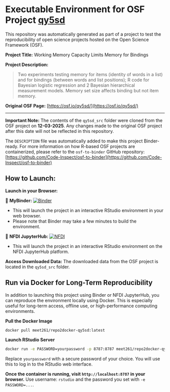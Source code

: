 # Executable Environment for OSF Project [qy5sd](https://osf.io/qy5sd/)

This repository was automatically generated as part of a project to test the reproducibility of open science projects hosted on the Open Science Framework (OSF).

**Project Title:** Working Memory Capacity Limits Memory for Bindings

**Project Description:**
> Two experiments testing memory for items (identity of words in a list) and for bindings (between words and list positions); R code for Bayesian logistic regression and 2 Bayesian hierarchical measurement models. Memory set size affects binding but not item memory. 

**Original OSF Page:** [https://osf.io/qy5sd/](https://osf.io/qy5sd/)

---

**Important Note:** The contents of the `qy5sd_src` folder were cloned from the OSF project on **12-03-2025**. Any changes made to the original OSF project after this date will not be reflected in this repository.

The `DESCRIPTION` file was automatically added to make this project Binder-ready. For more information on how R-based OSF projects are containerized, please refer to the `osf-to-binder` GitHub repository: [https://github.com/Code-Inspect/osf-to-binder](https://github.com/Code-Inspect/osf-to-binder)

## How to Launch:

**Launch in your Browser:**

🚀 **MyBinder:** [![Binder](https://mybinder.org/badge_logo.svg)](https://mybinder.org/v2/gh/code-inspect-binder/osf_qy5sd/HEAD?urlpath=rstudio)

   * This will launch the project in an interactive RStudio environment in your web browser.
   * Please note that Binder may take a few minutes to build the environment.

🚀 **NFDI JupyterHub:** [![NFDI](https://nfdi-jupyter.de/images/nfdi_badge.svg)](https://hub.nfdi-jupyter.de/r2d/gh/code-inspect-binder/osf_qy5sd/HEAD?urlpath=rstudio)

   * This will launch the project in an interactive RStudio environment on the NFDI JupyterHub platform.

**Access Downloaded Data:**
The downloaded data from the OSF project is located in the `qy5sd_src` folder.

## Run via Docker for Long-Term Reproducibility

In addition to launching this project using Binder or NFDI JupyterHub, you can reproduce the environment locally using Docker. This is especially useful for long-term access, offline use, or high-performance computing environments.

**Pull the Docker Image**

```bash
docker pull meet261/repo2docker-qy5sd:latest
```

**Launch RStudio Server**

```bash
docker run -e PASSWORD=yourpassword -p 8787:8787 meet261/repo2docker-qy5sd
```
Replace `yourpassword` with a secure password of your choice. You will use this to log in to the RStudio web interface.

**Once the container is running, visit `http://localhost:8787` in your browser.**
Use username: `rstudio` and the password you set with `-e PASSWORD=...`.
